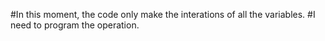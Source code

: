 #In this moment, the code only make the interations of all the variables.
#I need to program the operation.